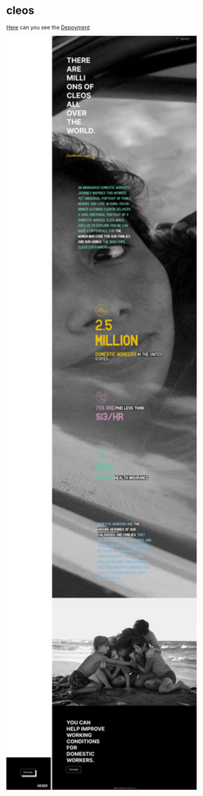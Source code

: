 # cleos

<a href="https://mariariosnavarro.github.io/cleos/">Here</a> can you see the <a href="https://mariariosnavarro.github.io/cleos/">Depoyment</a>

<div><img src="assets/img/Landingpage.png" alt="Landingpage image" width="800"></div>
